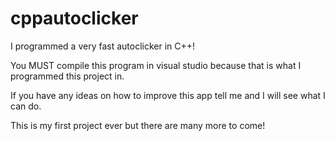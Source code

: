 # cppautoclicker
I programmed a very fast autoclicker in C++!

You MUST compile this program in visual studio because that is what I programmed this project in.

If you have any ideas on how to improve this app tell me and I will see what I can do.

This is my first project ever but there are many more to come!
